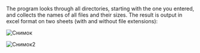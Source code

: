 The program looks through all directories, starting with the one you entered, and collects the names of all files and their sizes.
The result is output in excel format on two sheets 
(with and without file extensions):


![Снимок](https://user-images.githubusercontent.com/88318279/169828726-9d3479fc-80c6-4796-b1b5-01717339c672.PNG)

![Снимок2](https://user-images.githubusercontent.com/88318279/169828950-a01753f7-f4b9-4e7c-91bb-14004513aa34.PNG)
